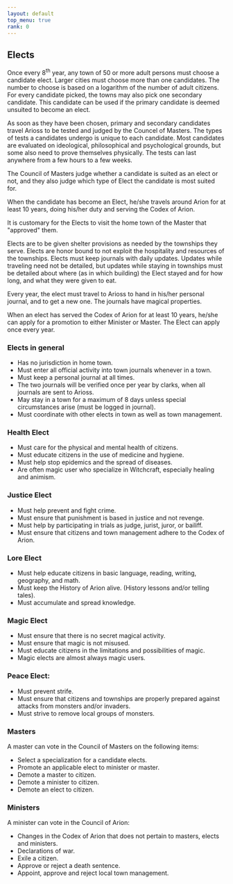 ```yaml
---
layout: default
top_menu: true
rank: 0
---
```


## Elects

Once every 8<sup>th</sup> year, any town of 50 or more adult persons must choose a candidate elect.
Larger cities must choose more than one candidates.
The number to choose is based on a logarithm of the number of adult citizens.
For every candidate picked, the towns may also pick one secondary candidate.
This candidate can be used if the primary candidate is deemed unsuited to become an elect.

As soon as they have been chosen, primary and secondary candidates travel Arioss to be tested and judged by the Councel of Masters.
The types of tests a candidates undergo is unique to each candidate.
Most candidates are evaluated on ideological, philosophical and psychological grounds,
but some also need to prove themselves physically. The tests can last anywhere from a few hours to a few weeks.

The Council of Masters judge whether a candidate is suited as an elect or not, and they also judge which type of Elect the candidate is most suited for.

When the candidate has become an Elect, he/she travels around Arion for at least 10 years, doing his/her duty and serving the Codex of Arion.

It is customary for the Elects to visit the home town of the Master that "approved" them.

Elects are to be given shelter provisions as needed by the townships they serve. Elects are honor bound to not exploit the hospitality and resources of the townships.
Elects must keep journals with daily updates. Updates while traveling need not be detailed, but updates while staying in townships must be detailed about where (as in which building) the Elect stayed and for how long, and what they were given to eat.

Every year, the elect must travel to Arioss to hand in his/her personal journal, and to get a new one. The journals have magical properties.

When an elect has served the Codex of Arion for at least 10 years, he/she can apply for a promotion to either Minister or Master. The Elect can apply once every year.

### Elects in general

 - Has no jurisdiction in home town.
 - Must enter all official activity into town journals whenever in a town.
 - Must keep a personal journal at all times.
 - The two journals will be verified once per year by clarks, when all journals are sent to Arioss.
 - May stay in a town for a maximum of 8 days unless special circumstances arise (must be logged in journal).
 - Must coordinate with other elects in town as well as town management.

### Health Elect

 - Must care for the physical and mental health of citizens.
 - Must educate citizens in the use of medicine and hygiene.
 - Must help stop epidemics and the spread of diseases.
 - Are often magic user who specialize in Witchcraft, especially healing and animism.

### Justice Elect

 - Must help prevent and fight crime.
 - Must ensure that punishment is based in justice and not revenge.
 - Must help by participating in trials as judge, jurist, juror, or bailiff.
 - Must ensure that citizens and town management adhere to the Codex of Arion.

### Lore Elect

 - Must help educate citizens in basic language, reading, writing, geography, and math.
 - Must keep the History of Arion alive. (History lessons and/or telling tales).
 - Must accumulate and spread knowledge.

### Magic Elect

 - Must ensure that there is no secret magical activity.
 - Must ensure that magic is not misused.
 - Must educate citizens in the limitations and possibilities of magic.
 - Magic elects are almost always magic users.

### Peace Elect:
 - Must prevent strife.
 - Must ensure that citizens and townships are properly prepared against attacks from monsters and/or invaders.
 - Must strive to remove local groups of monsters.


### Masters

A master can vote in the Council of Masters on the following items:

 - Select a specialization for a candidate elects.
 - Promote an applicable elect to minister or master.
 - Demote a master to citizen.
 - Demote a minister to citizen.
 - Demote an elect to citizen.


### Ministers

A minister can vote in the Council of Arion:

 - Changes in the Codex of Arion that does not pertain to masters, elects and ministers.
 - Declarations of war.
 - Exile a citizen.
 - Approve or reject a death sentence.
 - Appoint, approve and reject local town management.
